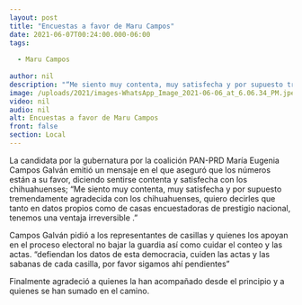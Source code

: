 ```yaml
---
layout: post
title: "Encuestas a favor de Maru Campos"
date: 2021-06-07T00:24:00.000-06:00
tags:
  
  - Maru Campos
  
author: nil
description: "“Me siento muy contenta, muy satisfecha y por supuesto tremendamente agradecida con los chihuahuenses"
image: /uploads/2021/images-WhatsApp_Image_2021-06-06_at_6.06.34_PM.jpeg
video: nil
audio: nil
alt: Encuestas a favor de Maru Campos
front: false
section: Local
---
```


La candidata por la gubernatura por la coalición PAN-PRD María Eugenia Campos Galván emitió un mensaje en el que aseguró que los números están a su favor, diciendo sentirse contenta y satisfecha con los chihuahuenses;  “Me siento muy contenta, muy satisfecha y por supuesto tremendamente agradecida con los chihuahuenses, quiero decirles que tanto en datos propios como de casas encuestadoras de prestigio nacional, tenemos una ventaja irreversible .”

Campos Galván pidió a los representantes de casillas y quienes los apoyan en el proceso electoral  no bajar la guardia así como cuidar el conteo y las actas. “defiendan los datos de esta democracia, cuiden las actas y las sabanas de cada casilla, por favor sigamos ahí pendientes”

Finalmente agradeció a quienes la han acompañado desde el principio y a quienes se han sumado en el camino.